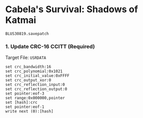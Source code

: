 # Cabela's  Survival: Shadows of Katmai 

`BLUS30819.savepatch`

### 1. Update CRC-16 CCITT (Required)

Target File: `USRDATA`

```
set crc_bandwidth:16
set crc_polynomial:0x1021
set crc_initial_value:0xFFFF
set crc_output_xor:0
set crc_reflection_input:0
set crc_reflection_output:0
set pointer:eof-3
set range:0x000000,pointer
set [hash]:crc
set pointer:eof-1
write next (0):[hash]
```

